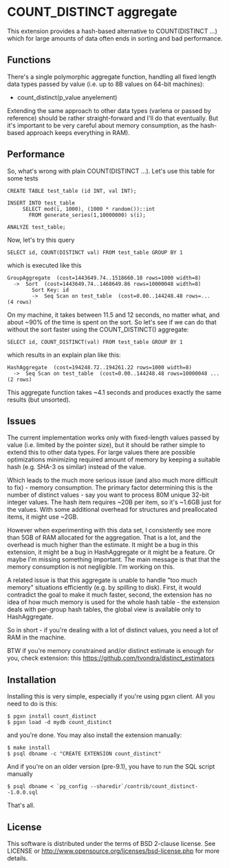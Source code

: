 COUNT_DISTINCT aggregate
========================
This extension provides a hash-based alternative to COUNT(DISTINCT ...)
which for large amounts of data often ends in sorting and bad performance.

Functions
---------
There's a single polymorphic aggregate function, handling all fixed length
data types passed by value (i.e. up to 8B values on 64-bit machines):

* count_distinct(p_value anyelement)

Extending the same approach to other data types (varlena or passed by
reference) should be rather straight-forward and I'll do that eventually.
But it's important to be very careful about memory consumption, as the
hash-based approach keeps everything in RAM).


Performance
-----------
So, what's wrong with plain COUNT(DISTINCT ...). Let's use this table
for some tests

    CREATE TABLE test_table (id INT, val INT);
    
    INSERT INTO test_table
         SELECT mod(i, 1000), (1000 * random())::int
           FROM generate_series(1,10000000) s(i);
    
    ANALYZE test_table;
    
Now, let's try this query

    SELECT id, COUNT(DISTINCT val) FROM test_table GROUP BY 1
    
which is executed like this

    GroupAggregate  (cost=1443649.74..1518660.10 rows=1000 width=8)
      ->  Sort  (cost=1443649.74..1468649.86 rows=10000048 width=8)
            Sort Key: id
            ->  Seq Scan on test_table  (cost=0.00..144248.48 rows=...
    (4 rows)

On my machine, it takes between 11.5 and 12 seconds, no matter what, and 
about ~90% of the time is spent on the sort. So let's see if we can do
that without the sort faster using the COUNT_DISTINCT() aggregate:

    SELECT id, COUNT_DISTINCT(val) FROM test_table GROUP BY 1

which results in an explain plan like this:
    
    HashAggregate  (cost=194248.72..194261.22 rows=1000 width=8)
      ->  Seq Scan on test_table  (cost=0.00..144248.48 rows=10000048 ...
    (2 rows)

This aggregate function takes ~4.1 seconds and produces exactly the same
results (but unsorted).


Issues
------
The current implementation works only with fixed-length values passed by
value (i.e. limited by the pointer size), but it should be rather simple
to extend this to other data types. For large values there are possible
optimizations minimizing required amount of memory by keeping a suitable
hash (e.g. SHA-3 os similar) instead of the value.

Which leads to the much more serious issue (and also much more difficult to
fix) - memory consumption. The primary factor determining this is the number
of distinct values - say you want to process 80M unique 32-bit integer values.
The hash item requires ~20B per item, so it's ~1.6GB just for the values.
With some additional overhead for structures and preallocated items, it
might use ~2GB.

However when experimenting with this data set, I consistently see more than
5GB of RAM allocated for the aggregation. That is a lot, and the overhead is
much higher than the estimate. It might be a bug in this extension, it might
be a bug in HashAggregate or it might be a feature. Or maybe I'm missing
something important. The main message is that that the memory consumption
is not negligible. I'm working on this.

A related issue is that this aggregate is unable to handle "too much memory"
situations efficiently (e.g. by spilling to disk). First, it would contradict
the goal to make it much faster, second, the extension has no idea of how
much memory is used for the whole hash table - the extension deals with
per-group hash tables, the global view is available only to HashAggregate.

So in short - if you're dealing with a lot of distinct values, you need
a lot of RAM in the machine.

BTW if you're memory constrained and/or distinct estimate is enough for
you, check extension: this https://github.com/tvondra/distinct_estimators


Installation
------------
Installing this is very simple, especially if you're using pgxn client.
All you need to do is this:

    $ pgxn install count_distinct
    $ pgxn load -d mydb count_distinct

and you're done. You may also install the extension manually:

    $ make install
    $ psql dbname -c "CREATE EXTENSION count_distinct"

And if you're on an older version (pre-9.1), you have to run the SQL
script manually

    $ psql dbname < `pg_config --sharedir`/contrib/count_distinct--1.0.0.sql

That's all.


License
-------
This software is distributed under the terms of BSD 2-clause license.
See LICENSE or http://www.opensource.org/licenses/bsd-license.php for
more details.
